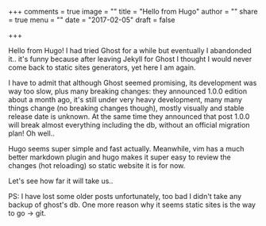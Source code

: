 +++
comments = true
image = ""
title = "Hello from Hugo"
author = ""
share = true
menu = ""
date = "2017-02-05"
draft = false

+++

Hello from Hugo! I had tried Ghost for a while but eventually I abandonded it.. it's funny
because after leaving Jekyll for Ghost I thought I would never come back to static sites generators,
yet here I am again.

I have to admit that although Ghost seemed promising, its development was way too slow, plus
many breaking changes: they announced 1.0.0 edition about a month ago, it's still under very heavy
development, many many things change (no breaking changes though), mostly visually and stable release
date is unknown. At the same time they announced that post 1.0.0 will break almost everything including
the db, without an official migration plan! Oh well..

Hugo seems super simple and fast actually. Meanwhile, vim has a much better markdown plugin and
hugo makes it super easy to review the changes (hot reloading) so static website it is for now.

Let's see how far it will take us..

PS: I have lost some older posts unfortunately, too bad I didn't take any backup of ghost's db.
One more reason why it seems static sites is the way to go -> git.
